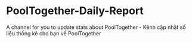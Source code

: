 # PoolTogether-Daily-Report
A channel for you to update stats about PoolTogether - Kênh cập nhật số liệu thống kê cho bạn về PoolTogether
